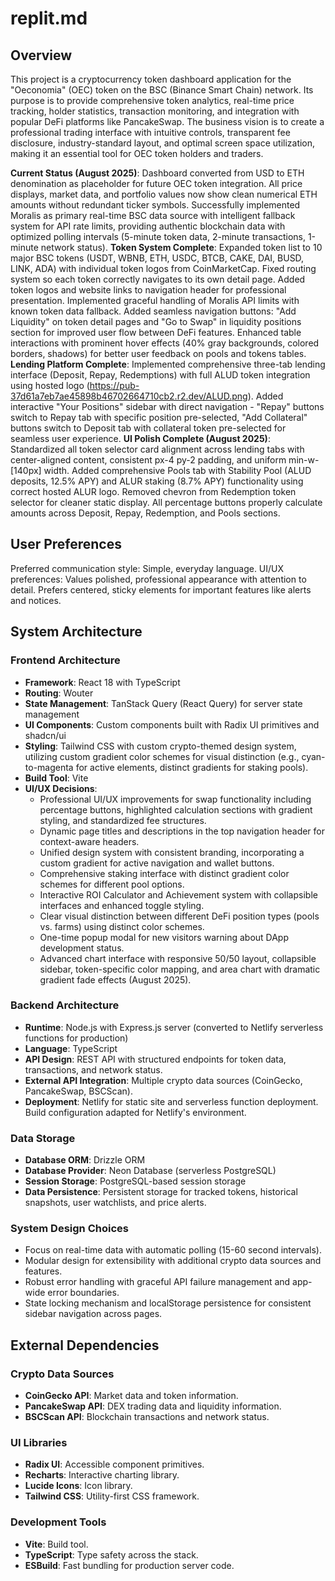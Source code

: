 # replit.md

## Overview
This project is a cryptocurrency token dashboard application for the "Oeconomia" (OEC) token on the BSC (Binance Smart Chain) network. Its purpose is to provide comprehensive token analytics, real-time price tracking, holder statistics, transaction monitoring, and integration with popular DeFi platforms like PancakeSwap. The business vision is to create a professional trading interface with intuitive controls, transparent fee disclosure, industry-standard layout, and optimal screen space utilization, making it an essential tool for OEC token holders and traders.

**Current Status (August 2025)**: Dashboard converted from USD to ETH denomination as placeholder for future OEC token integration. All price displays, market data, and portfolio values now show clean numerical ETH amounts without redundant ticker symbols. Successfully implemented Moralis as primary real-time BSC data source with intelligent fallback system for API rate limits, providing authentic blockchain data with optimized polling intervals (5-minute token data, 2-minute transactions, 1-minute network status). **Token System Complete**: Expanded token list to 10 major BSC tokens (USDT, WBNB, ETH, USDC, BTCB, CAKE, DAI, BUSD, LINK, ADA) with individual token logos from CoinMarketCap. Fixed routing system so each token correctly navigates to its own detail page. Added token logos and website links to navigation header for professional presentation. Implemented graceful handling of Moralis API limits with known token data fallback. Added seamless navigation buttons: "Add Liquidity" on token detail pages and "Go to Swap" in liquidity positions section for improved user flow between DeFi features. Enhanced table interactions with prominent hover effects (40% gray backgrounds, colored borders, shadows) for better user feedback on pools and tokens tables. **Lending Platform Complete**: Implemented comprehensive three-tab lending interface (Deposit, Repay, Redemptions) with full ALUD token integration using hosted logo (https://pub-37d61a7eb7ae45898b46702664710cb2.r2.dev/ALUD.png). Added interactive "Your Positions" sidebar with direct navigation - "Repay" buttons switch to Repay tab with specific position pre-selected, "Add Collateral" buttons switch to Deposit tab with collateral token pre-selected for seamless user experience. **UI Polish Complete (August 2025)**: Standardized all token selector card alignment across lending tabs with center-aligned content, consistent px-4 py-2 padding, and uniform min-w-[140px] width. Added comprehensive Pools tab with Stability Pool (ALUD deposits, 12.5% APY) and ALUR staking (8.7% APY) functionality using correct hosted ALUR logo. Removed chevron from Redemption token selector for cleaner static display. All percentage buttons properly calculate amounts across Deposit, Repay, Redemption, and Pools sections.

## User Preferences
Preferred communication style: Simple, everyday language.
UI/UX preferences: Values polished, professional appearance with attention to detail. Prefers centered, sticky elements for important features like alerts and notices.

## System Architecture

### Frontend Architecture
- **Framework**: React 18 with TypeScript
- **Routing**: Wouter
- **State Management**: TanStack Query (React Query) for server state management
- **UI Components**: Custom components built with Radix UI primitives and shadcn/ui
- **Styling**: Tailwind CSS with custom crypto-themed design system, utilizing custom gradient color schemes for visual distinction (e.g., cyan-to-magenta for active elements, distinct gradients for staking pools).
- **Build Tool**: Vite
- **UI/UX Decisions**:
    - Professional UI/UX improvements for swap functionality including percentage buttons, highlighted calculation sections with gradient styling, and standardized fee structures.
    - Dynamic page titles and descriptions in the top navigation header for context-aware headers.
    - Unified design system with consistent branding, incorporating a custom gradient for active navigation and wallet buttons.
    - Comprehensive staking interface with distinct gradient color schemes for different pool options.
    - Interactive ROI Calculator and Achievement system with collapsible interfaces and enhanced toggle styling.
    - Clear visual distinction between different DeFi position types (pools vs. farms) using distinct color schemes.
    - One-time popup modal for new visitors warning about DApp development status.
    - Advanced chart interface with responsive 50/50 layout, collapsible sidebar, token-specific color mapping, and area chart with dramatic gradient fade effects (August 2025).

### Backend Architecture
- **Runtime**: Node.js with Express.js server (converted to Netlify serverless functions for production)
- **Language**: TypeScript
- **API Design**: REST API with structured endpoints for token data, transactions, and network status.
- **External API Integration**: Multiple crypto data sources (CoinGecko, PancakeSwap, BSCScan).
- **Deployment**: Netlify for static site and serverless function deployment. Build configuration adapted for Netlify's environment.

### Data Storage
- **Database ORM**: Drizzle ORM
- **Database Provider**: Neon Database (serverless PostgreSQL)
- **Session Storage**: PostgreSQL-based session storage
- **Data Persistence**: Persistent storage for tracked tokens, historical snapshots, user watchlists, and price alerts.

### System Design Choices
- Focus on real-time data with automatic polling (15-60 second intervals).
- Modular design for extensibility with additional crypto data sources and features.
- Robust error handling with graceful API failure management and app-wide error boundaries.
- State locking mechanism and localStorage persistence for consistent sidebar navigation across pages.

## External Dependencies

### Crypto Data Sources
- **CoinGecko API**: Market data and token information.
- **PancakeSwap API**: DEX trading data and liquidity information.
- **BSCScan API**: Blockchain transactions and network status.

### UI Libraries
- **Radix UI**: Accessible component primitives.
- **Recharts**: Interactive charting library.
- **Lucide Icons**: Icon library.
- **Tailwind CSS**: Utility-first CSS framework.

### Development Tools
- **Vite**: Build tool.
- **TypeScript**: Type safety across the stack.
- **ESBuild**: Fast bundling for production server code.